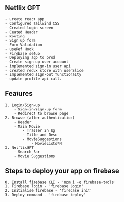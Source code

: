 ## Netflix GPT
    - Create react app
    - Configured Tailwind CSS
    - Created login screen
    - Ceated Header
    - Routing
    - Sign up form
    - Form Validation
    - useRef Hook
    - Firebase setup
    - Deploying app to prod
    - Create sign up user account
    - implemented sign-in user api
    - created redux store with userSlice
    - implemented sign-out functionaity
    - update profile api call.

## Features
    1. Login/Sign-up
        - Sign-in/Sign-up form
        - Redirect to browse page
    2. Browse (after authentication)
        - Header
        - Main Movie
            - Trailer in bg
            - Title and Desc
            - MovieSuggestions
                - MovieLists*N
    3. NetflixGPT
        - Search Bar
        - Movie Suggestions

## Steps to deploy your app on firebase
    0. Install firebase CLI - 'npm i -g firebase-tools'
    1. Firebase login - 'firebase login'
    2. Initialise firebase - 'firebase init'
    3. Deploy command - 'firebase deploy'